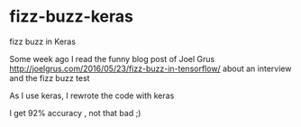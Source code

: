 # fizz-buzz-keras

fizz buzz in Keras

Some week ago I read the funny blog post of Joel Grus http://joelgrus.com/2016/05/23/fizz-buzz-in-tensorflow/ about an interview and the fizz buzz test

As I use keras, I rewrote the code with keras 

I get 92% accuracy , not that bad ;)